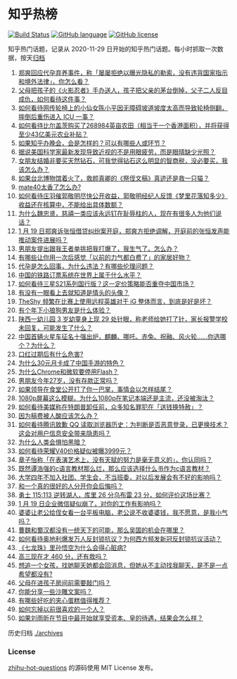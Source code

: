 # 知乎热榜
[![Build Status](https://github.com/ToWeLong/zhihu-hot-questions/workflows/CI/badge.svg)](https://github.com/ToWeLong/zhihu-hot-questions/actions)
[![GitHub language](https://img.shields.io/badge/language-golang-orange.svg)](https://golang.org/)
[![GitHub license](https://img.shields.io/github/license/ToWeLong/zhihu-hot-questions)](https://github.com/ToWeLong/zhihu-hot-questions/blob/main/LICENSE)

知乎热门话题，记录从 2020-11-29 日开始的知乎热门话题。每小时抓取一次数据，按天[归档](./archives)

<!-- BEGIN -->

1. [郑爽回应代孕弃养事件，称「屡屡拒绝以曝光隐私的勒索，没有违背国家指示和境外法律」，你怎么看？](https://www.zhihu.com/question/440110046)
1. [父母把孩子的《火影忍者》手办送人，孩子把父亲的茅台倒掉，父子二人反目成仇，如何看待这件事？](https://www.zhihu.com/question/439057546)
1. [如何看待网传轮椅上的小仙女陈小平因无障碍坡道坡度太高而导致轮椅侧翻，摔倒后重伤进入 ICU 一事？](https://www.zhihu.com/question/439962892)
1. [如何看待比尔盖茨购买了268984英亩农田（相当于一个香港面积），并将获得至少43亿美元农业补贴？](https://www.zhihu.com/question/439778716)
1. [如果知乎办晚会，会是怎样的？可以有哪些人或环节？](https://www.zhihu.com/question/417855002)
1. [据说美国科学家最新发现导致近视的不是用眼疲劳，而是眼晴缺少光照？](https://www.zhihu.com/question/46868950)
1. [女朋友结婚非要买天然钻石，可我觉得钻石这么明显的智商税，没必要买，我该怎么办？](https://www.zhihu.com/question/422969084)
1. [如果台北博物馆着火了，救颜真卿的《祭侄文稿》真迹还是救一只猫？](https://www.zhihu.com/question/439996979)
1. [mate40太香了怎么办?](https://www.zhihu.com/question/435971897)
1. [如何看待庄羽催郭敬明尽快公开收益，郭敬明经纪人反馈《梦里花落知多少》收益还在核算中，不能给出具体数额？](https://www.zhihu.com/question/440088555)
1. [为什么魏忠贤，慈禧一类应该永远钉在耻辱柱的人，现在有很多人为他们说话？](https://www.zhihu.com/question/439038074)
1. [1 月 19 日郑爽诉张恒借贷纠纷案开庭，郑爽方拒绝调解，开庭前的张恒发声能推动案件进展吗？](https://www.zhihu.com/question/440090672)
1. [男朋友提出跟我王者单挑把我打爆了，我生气了。怎么办？](https://www.zhihu.com/question/439803669)
1. [有哪些让你用一次后感觉「以前的力气都白费了」的家居好物？](https://www.zhihu.com/question/420760487)
1. [代孕是怎么回事，为什么违法？有哪些伦理问题？](https://www.zhihu.com/question/440050068)
1. [中国的铁路订票系统在世界上属于什么水平？](https://www.zhihu.com/question/315887668)
1. [如何看待三星S21系列国行版？这一定价策略能否重夺中国市场？](https://www.zhihu.com/question/440042063)
1. [有没有一眼看上去就知道是情头的头像？](https://www.zhihu.com/question/372666372)
1. [TheShy 频繁在比赛上使用远程英雄对于 iG 整体而言，到底是好是坏？](https://www.zhihu.com/question/439773234)
1. [有个年下小狼狗男友是什么体验？](https://www.zhihu.com/question/264422205)
1. [陕西一幼儿园 3 岁幼童身上现 29 处针眼，称老师给她打了针，家长报警学校未回复，可能发生了什么？](https://www.zhihu.com/question/439988215)
1. [中国首辆火星车征名十强出炉，麒麟、哪吒、赤兔、祝融、风火轮……你选哪个？为什么？](https://www.zhihu.com/question/440072542)
1. [口红过期后有什么危害?](https://www.zhihu.com/question/313043689)
1. [为什么30元月卡成了中国手游的特色？](https://www.zhihu.com/question/439585735)
1. [为什么Chrome和微软要停用Flash？](https://www.zhihu.com/question/343742101)
1. [男朋友今年27岁，没有存款正常吗？](https://www.zhihu.com/question/435790837)
1. [如果领导在食堂公开打了你一巴掌，事情会以怎样结尾？](https://www.zhihu.com/question/440059304)
1. [1080p屏幕这么模糊，为什么1080p在笔记本端还是主流，还没被淘汰？](https://www.zhihu.com/question/439910219)
1. [如何看待美媒称在特朗普卸任前，众多知名罪犯在「送钱换特赦」？](https://www.zhihu.com/question/439956289)
1. [因为稿费被人酸应该怎么办？](https://www.zhihu.com/question/439647873)
1. [如何看待腾讯致歉 QQ 读取浏览器历史：为判断是否恶意登录，已更换技术？这会对用户信息安全带来隐患吗？](https://www.zhihu.com/question/440079832)
1. [为什么人类会惧怕黑暗？](https://www.zhihu.com/question/438343125)
1. [如何看待荣耀V40价格疑似被曝3999元？](https://www.zhihu.com/question/439766371)
1. [章子怡称「在表演艺术上，没有天赋的努力是毫无意义的」，你认同吗？](https://www.zhihu.com/question/435590476)
1. [既然谭浩强的c语言教材那么烂，那么应该选择什么书作为c语言教材？](https://www.zhihu.com/question/36858058)
1. [大学四年不加入社团、学生会，不当班委，对以后发展会有不好的影响吗？](https://www.zhihu.com/question/295936624)
1. [和一个真的很好的人分开你会后悔吗？](https://www.zhihu.com/question/436779007)
1. [勇士 115:113 逆转湖人，库里 26 分乌布雷 23 分，如何评价这场比赛？](https://www.zhihu.com/question/440083387)
1. [1 月 19 日企业微信疑似崩了，对你的工作有影响吗？](https://www.zhihu.com/question/440147960)
1. [婆婆让老公给侄女看一台平板电脑，老公说不收婆婆钱，我不愿意，是我小气吗？](https://www.zhihu.com/question/439892070)
1. [曹魏和蜀汉都没有一统天下的可能，那么吴国的机会在哪里？](https://www.zhihu.com/question/439917364)
1. [如何看待奥地利爆发万人反封锁抗议？为何西方频发新冠反封锁抗议活动？](https://www.zhihu.com/question/439780874)
1. [《七龙珠》里孙悟空为什么会得心脏病?](https://www.zhihu.com/question/436046087)
1. [高三现在才 460 分，还有救吗？](https://www.zhihu.com/question/438079131)
1. [想追一个女孩，找她聊天她都会回消息，但她从不主动找我聊天，是不是一点希望都没有?](https://www.zhihu.com/question/437298295)
1. [父母在进孩子房间前需要敲门吗？](https://www.zhihu.com/question/420109622)
1. [你能分享一些沙雕文案吗？](https://www.zhihu.com/question/433914685)
1. [有哪些好吃的夹心蛋糕值得推荐？](https://www.zhihu.com/question/268870017)
1. [如何忘掉以前很喜欢的一个人？](https://www.zhihu.com/question/431393185)
1. [如果刘雨昕在节目中最开始就享受资本、皇的待遇，结果会怎么样？](https://www.zhihu.com/question/402627375)

<!-- END -->

历史归档 [./archives](./archives)


### License
[zhihu-hot-questions](https://github.com/towelong/zhihu-hot-questions) 的源码使用 MIT License 发布。